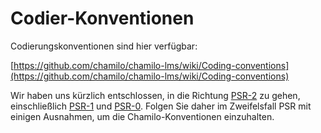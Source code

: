 # Codier-Konventionen

Codierungskonventionen sind hier verfügbar:

[https://github.com/chamilo/chamilo-lms/wiki/Coding-conventions](https://github.com/chamilo/chamilo-lms/wiki/Coding-conventions)

Wir haben uns kürzlich entschlossen, in die Richtung [PSR-2](http://www.php-fig.org/psr/psr-2/) zu gehen, einschließlich [PSR-1](http://www.php-fig.org/psr/psr-1/) und [PSR-0](http://www.php-fig.org/psr/psr-0/). Folgen Sie daher im Zweifelsfall PSR mit einigen Ausnahmen, um die Chamilo-Konventionen einzuhalten.

